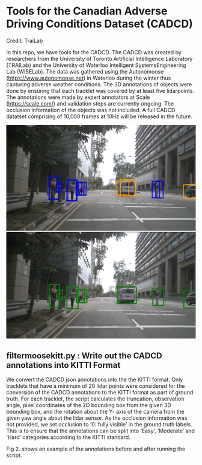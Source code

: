 # Tools for the Canadian Adverse Driving Conditions Dataset (CADCD)

Credit: TraiLab 

In this repo, we have tools for the CADCD. The CADCD was created by researchers from the University of Toronto Artificial Intelligence Laboratory (TRAILab) and 
the University of Waterloo Intelligent SystemsEngineering Lab (WISELab). The data was gathered using the 
Autonomoose (https://www.autonomoose.net) in Waterloo during the winter thus capturing adverse weather conditions. 
The 3D annotations of objects were done by ensuring that each tracklet was covered by at least five lidarpoints. 
The annotations were made by expert annotators at Scale (https://scale.com/) and validation steps are currently ongoing.
The occlusion information of the objects was not included. A full CADCD datatset comprising of 10,000 frames
at 10Hz will be released in the future. 





![alt text](https://github.com/asvath/mobile_robotics/blob/master/final%20results/3d.png)
![alt text](https://github.com/asvath/mobile_robotics/blob/master/final%20results/2dbb.png)

## filtermoosekitt.py : Write out the CADCD annotations into KITTI Format

We convert the CADCD json annotations into the the KITTI format. Only tracklets that have a minimum of 20 lidar points were 
considered for the conversion of the CADCD annotations to the KITTI format as part of ground truth.
For each tracklet, the script calculates the truncation, observation angle, pixel coordinates of the 2D bounding box from the given 3D bounding box, and the rotation about the Y-
axis of the camera from the given yaw angle about the lidar sensor. As the occlusion information was not provided, we set
occlusion to ‘0: fully visible’ in the ground truth labels. This is to ensure that the annotations can be split into ‘Easy’, 
‘Moderate’ and ‘Hard’ categories according to the KITTI standard.

Fig 2. shows an example of
the annotations before and after running the script. 
